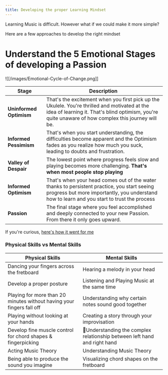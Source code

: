 ```yaml
---
title: Developing the proper Learning Mindset
---
```

Learning Music is difficult. However what if we could make it more simple? 

Here are a few approaches to develop the right mindset


# Understand the 5 Emotional Stages of developing a Passion

![[/images/Emotional-Cycle-of-Change.png]]

| Stage                   | Description                                                                                                                                                                                          |
| ----------------------- | ---------------------------------------------------------------------------------------------------------------------------------------------------------------------------------------------------- |
| **Uninformed Optimism** | That's the excitement when you first pick up the Ukulele. You're thrilled and motivated at the idea of learning it. That's blind optimism, you're quite unaware of how complex this journey will be. |
| **Informed Pessimism**  | That's when you start understanding, the difficulties become apparent and the Optimism fades as you realize how much you suck, leading to doubts and frustration.                                    |
| **Valley of Despair**   | The lowest point where progress feels slow and playing becomes more challenging. **That's when most people stop playing**                                                                            |
| **Informed Optimism**   | That's when your head comes out of the water thanks to persistent practice, you start seeing progress but more importantly, you understand how to learn and you start to trust the process           |
| **Passion**             | The final stage where you feel accomplished and deeply connected to your new Passion. From there it only goes upward.                                                                                |

If you're curious, [here's how it went for me](/notes/despairtopassion)

### Physical Skills vs Mental Skills

| Physical Skills                                                       | Mental Skills                                                             |
| --------------------------------------------------------------------- | ------------------------------------------------------------------------- |
| Dancing your fingers across the fretboard                             | Hearing a melody in your head                                             |
| Develop a proper posture                                              | Listening and Playing Music at the same time                              |
| Playing for more than 20 minutes without having your fingers fall off | Understanding why certain notes sound good together                       |
| Playing without looking at your hands                                 | Creating a story through your improvisation                               |
| Develop fine muscle control for chord shapes & fingerpicking          | 📝Understanding the complex relationship between left hand and right hand |
| Acting Music Theory                                                   | Understanding Music Theory                                                |
| Being able to produce the sound you imagine                           | Visualizing chord shapes on the fretboard                                 |


